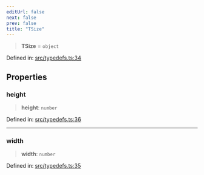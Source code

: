 ```yaml
---
editUrl: false
next: false
prev: false
title: "TSize"
---
```


> **TSize** = `object`

Defined in: [src/typedefs.ts:34](https://github.com/fabricjs/fabric.js/blob/b4f67b1cfd353d0e2763b168e07bce6b67895452/src/typedefs.ts#L34)

## Properties

### height

> **height**: `number`

Defined in: [src/typedefs.ts:36](https://github.com/fabricjs/fabric.js/blob/b4f67b1cfd353d0e2763b168e07bce6b67895452/src/typedefs.ts#L36)

***

### width

> **width**: `number`

Defined in: [src/typedefs.ts:35](https://github.com/fabricjs/fabric.js/blob/b4f67b1cfd353d0e2763b168e07bce6b67895452/src/typedefs.ts#L35)
